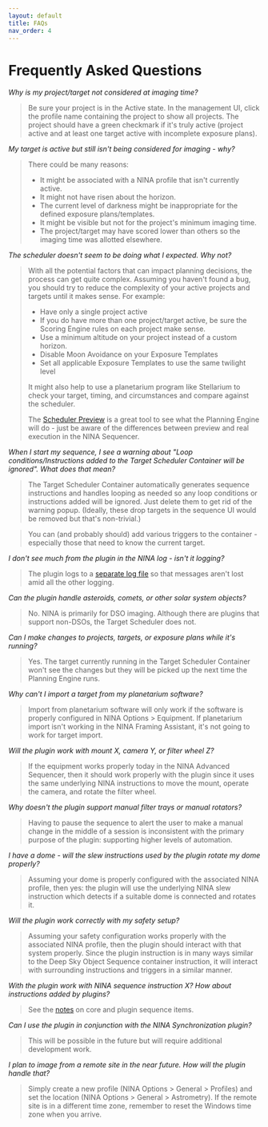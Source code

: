 ```yaml
---
layout: default
title: FAQs
nav_order: 4
---
```


# Frequently Asked Questions

_Why is my project/target not considered at imaging time?_

> Be sure your project is in the Active state.  In the management UI, click the profile name containing the project to show all projects.  The project should have a green checkmark if it's truly active (project active and at least one target active with incomplete exposure plans).

_My target is active but still isn't being considered for imaging - why?_

> There could be many reasons:
> - It might be associated with a NINA profile that isn't currently active.
> - It might not have risen about the horizon.
> - The current level of darkness might be inappropriate for the defined exposure plans/templates.
> - It might be visible but not for the project's minimum imaging time.
> - The project/target may have scored lower than others so the imaging time was allotted elsewhere.

_The scheduler doesn't seem to be doing what I expected.  Why not?_

> With all the potential factors that can impact planning decisions, the process can get quite complex.  Assuming you haven't found a bug, you should try to reduce the complexity of your active projects and targets until it makes sense.  For example:
> * Have only a single project active
> * If you do have more than one project/target active, be sure the Scoring Engine rules on each project make sense.
> * Use a minimum altitude on your project instead of a custom horizon.
> * Disable Moon Avoidance on your Exposure Templates
> * Set all applicable Exposure Templates to use the same twilight level
> 
> It might also help to use a planetarium program like Stellarium to check your target, timing, and circumstances and compare against the scheduler.
> 
> The [Scheduler Preview](scheduler-preview.html) is a great tool to see what the Planning Engine will do - just be aware of the differences between preview and real execution in the NINA Sequencer.

_When I start my sequence, I see a warning about "Loop conditions/Instructions added to the Target Scheduler Container will be ignored".  What does that mean?_

> The Target Scheduler Container automatically generates sequence instructions and handles looping as needed so any loop conditions or instructions added will be ignored.  Just delete them to get rid of the warning popup.  (Ideally, these drop targets in the sequence UI would be removed but that's non-trivial.)

> You can (and probably should) add various triggers to the container - especially those that need to know the current target.

_I don't see much from the plugin in the NINA log - isn't it logging?_

> The plugin logs to a [separate log file](technical-details.html#logging) so that messages aren't lost amid all the other logging.

_Can the plugin handle asteroids, comets, or other solar system objects?_

> No.  NINA is primarily for DSO imaging.  Although there are plugins that support non-DSOs, the Target Scheduler does not.

_Can I make changes to projects, targets, or exposure plans while it's running?_

> Yes.  The target currently running in the Target Scheduler Container won't see the changes but they will be picked up the next time the Planning Engine runs.

_Why can't I import a target from my planetarium software?_

> Import from planetarium software will only work if the software is properly configured in NINA Options > Equipment.  If planetarium import isn't working in the NINA Framing Assistant, it's not going to work for target import.

_Will the plugin work with mount X, camera Y, or filter wheel Z?_

> If the equipment works properly today in the NINA Advanced Sequencer, then it should work properly with the plugin since it uses the same underlying NINA instructions to move the mount, operate the camera, and rotate the filter wheel.

_Why doesn't the plugin support manual filter trays or manual rotators?_

> Having to pause the sequence to alert the user to make a manual change in the middle of a session is inconsistent with the primary purpose of the plugin: supporting higher levels of automation.

_I have a dome - will the slew instructions used by the plugin rotate my dome properly?_

> Assuming your dome is properly configured with the associated NINA profile, then yes: the plugin will use the underlying NINA slew instruction which detects if a suitable dome is connected and rotates it.

_Will the plugin work correctly with my safety setup?_

> Assuming your safety configuration works properly with the associated NINA profile, then the plugin should interact with that system properly.  Since the plugin instruction is in many ways similar to the Deep Sky Object Sequence container instruction, it will interact with surrounding instructions and triggers in a similar manner.

_With the plugin work with NINA sequence instruction X?  How about instructions added by plugins?_

> See the [notes](sequencer/notes.html#core-sequence-items) on core and plugin sequence items.

_Can I use the plugin in conjunction with the NINA Synchronization plugin?_

> This will be possible in the future but will require additional development work.

_I plan to image from a remote site in the near future.  How will the plugin handle that?_

> Simply create a new profile (NINA Options > General > Profiles) and set the location (NINA Options > General > Astrometry).  If the remote site is in a different time zone, remember to reset the Windows time zone when you arrive.
